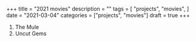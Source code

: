 +++
title = "2021 movies" 
description = ""
tags = [
    "projects",
    "movies",
]
date = "2021-03-04"
categories = ["projects",
              "movies"]
draft = true
+++

1. The Mule
2. Uncut Gems
